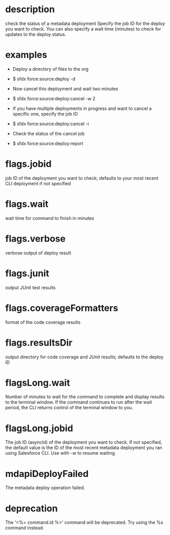 # description

check the status of a metadata deployment
Specify the job ID for the deploy you want to check. You can also specify a wait time (minutes) to check for updates to the deploy status.

# examples

- Deploy a directory of files to the org

- $ sfdx force:source:deploy -d <directory>

- Now cancel this deployment and wait two minutes

- $ sfdx force:source:deploy:cancel -w 2

- If you have multiple deployments in progress and want to cancel a specific one, specify the job ID

- $ sfdx force:source:deploy:cancel -i <jobid>

- Check the status of the cancel job

- $ sfdx force:source:deploy:report

# flags.jobid

job ID of the deployment you want to check; defaults to your most recent CLI deployment if not specified

# flags.wait

wait time for command to finish in minutes

# flags.verbose

verbose output of deploy result

# flags.junit

output JUnit test results

# flags.coverageFormatters

format of the code coverage results

# flags.resultsDir

output directory for code coverage and JUnit results; defaults to the deploy ID

# flagsLong.wait

Number of minutes to wait for the command to complete and display results to the terminal window. If the command continues to run after the wait period, the CLI returns control of the terminal window to you.

# flagsLong.jobid

The job ID (asyncId) of the deployment you want to check. If not specified, the default value is the ID of the most recent metadata deployment you ran using Salesforce CLI. Use with -w to resume waiting.

# mdapiDeployFailed

The metadata deploy operation failed.

# deprecation

The '<%= command.id %>' command will be deprecated. Try using the %s command instead.
